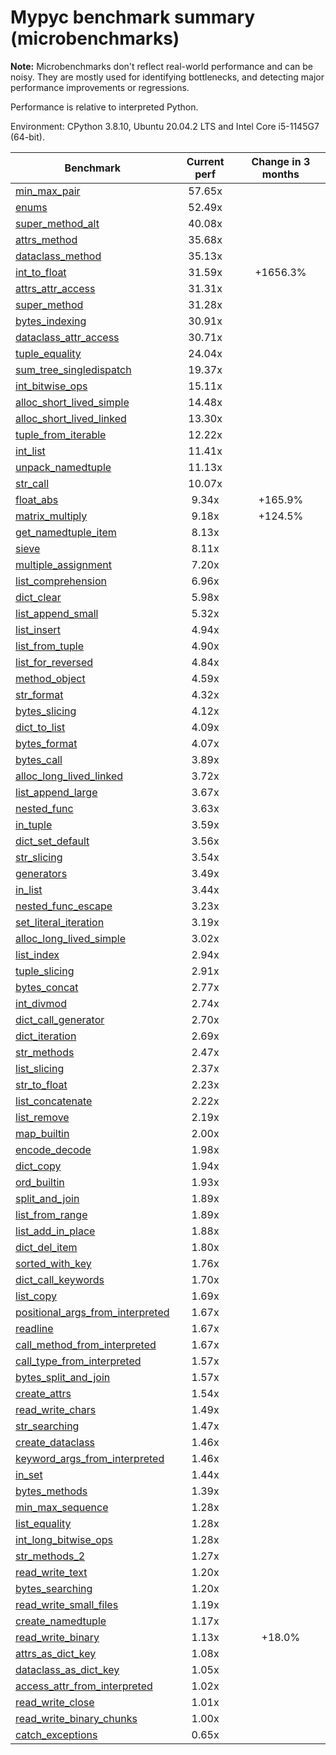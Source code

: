 # Mypyc benchmark summary (microbenchmarks)

**Note:** Microbenchmarks don't reflect real-world performance and can be noisy.
           They are mostly used for identifying bottlenecks, and detecting major performance
           improvements or regressions.

Performance is relative to interpreted Python.

Environment: CPython 3.8.10, Ubuntu 20.04.2 LTS and Intel Core i5-1145G7 (64-bit).

| Benchmark | Current perf | Change in 3 months |
| --- | :---: | :---: |
| [min_max_pair](benchmarks/min_max_pair.md) | 57.65x |  |
| [enums](benchmarks/enums.md) | 52.49x |  |
| [super_method_alt](benchmarks/super_method_alt.md) | 40.08x |  |
| [attrs_method](benchmarks/attrs_method.md) | 35.68x |  |
| [dataclass_method](benchmarks/dataclass_method.md) | 35.13x |  |
| [int_to_float](benchmarks/int_to_float.md) | 31.59x | +1656.3% |
| [attrs_attr_access](benchmarks/attrs_attr_access.md) | 31.31x |  |
| [super_method](benchmarks/super_method.md) | 31.28x |  |
| [bytes_indexing](benchmarks/bytes_indexing.md) | 30.91x |  |
| [dataclass_attr_access](benchmarks/dataclass_attr_access.md) | 30.71x |  |
| [tuple_equality](benchmarks/tuple_equality.md) | 24.04x |  |
| [sum_tree_singledispatch](benchmarks/sum_tree_singledispatch.md) | 19.37x |  |
| [int_bitwise_ops](benchmarks/int_bitwise_ops.md) | 15.11x |  |
| [alloc_short_lived_simple](benchmarks/alloc_short_lived_simple.md) | 14.48x |  |
| [alloc_short_lived_linked](benchmarks/alloc_short_lived_linked.md) | 13.30x |  |
| [tuple_from_iterable](benchmarks/tuple_from_iterable.md) | 12.22x |  |
| [int_list](benchmarks/int_list.md) | 11.41x |  |
| [unpack_namedtuple](benchmarks/unpack_namedtuple.md) | 11.13x |  |
| [str_call](benchmarks/str_call.md) | 10.07x |  |
| [float_abs](benchmarks/float_abs.md) | 9.34x | +165.9% |
| [matrix_multiply](benchmarks/matrix_multiply.md) | 9.18x | +124.5% |
| [get_namedtuple_item](benchmarks/get_namedtuple_item.md) | 8.13x |  |
| [sieve](benchmarks/sieve.md) | 8.11x |  |
| [multiple_assignment](benchmarks/multiple_assignment.md) | 7.20x |  |
| [list_comprehension](benchmarks/list_comprehension.md) | 6.96x |  |
| [dict_clear](benchmarks/dict_clear.md) | 5.98x |  |
| [list_append_small](benchmarks/list_append_small.md) | 5.32x |  |
| [list_insert](benchmarks/list_insert.md) | 4.94x |  |
| [list_from_tuple](benchmarks/list_from_tuple.md) | 4.90x |  |
| [list_for_reversed](benchmarks/list_for_reversed.md) | 4.84x |  |
| [method_object](benchmarks/method_object.md) | 4.59x |  |
| [str_format](benchmarks/str_format.md) | 4.32x |  |
| [bytes_slicing](benchmarks/bytes_slicing.md) | 4.12x |  |
| [dict_to_list](benchmarks/dict_to_list.md) | 4.09x |  |
| [bytes_format](benchmarks/bytes_format.md) | 4.07x |  |
| [bytes_call](benchmarks/bytes_call.md) | 3.89x |  |
| [alloc_long_lived_linked](benchmarks/alloc_long_lived_linked.md) | 3.72x |  |
| [list_append_large](benchmarks/list_append_large.md) | 3.67x |  |
| [nested_func](benchmarks/nested_func.md) | 3.63x |  |
| [in_tuple](benchmarks/in_tuple.md) | 3.59x |  |
| [dict_set_default](benchmarks/dict_set_default.md) | 3.56x |  |
| [str_slicing](benchmarks/str_slicing.md) | 3.54x |  |
| [generators](benchmarks/generators.md) | 3.49x |  |
| [in_list](benchmarks/in_list.md) | 3.44x |  |
| [nested_func_escape](benchmarks/nested_func_escape.md) | 3.23x |  |
| [set_literal_iteration](benchmarks/set_literal_iteration.md) | 3.19x |  |
| [alloc_long_lived_simple](benchmarks/alloc_long_lived_simple.md) | 3.02x |  |
| [list_index](benchmarks/list_index.md) | 2.94x |  |
| [tuple_slicing](benchmarks/tuple_slicing.md) | 2.91x |  |
| [bytes_concat](benchmarks/bytes_concat.md) | 2.77x |  |
| [int_divmod](benchmarks/int_divmod.md) | 2.74x |  |
| [dict_call_generator](benchmarks/dict_call_generator.md) | 2.70x |  |
| [dict_iteration](benchmarks/dict_iteration.md) | 2.69x |  |
| [str_methods](benchmarks/str_methods.md) | 2.47x |  |
| [list_slicing](benchmarks/list_slicing.md) | 2.37x |  |
| [str_to_float](benchmarks/str_to_float.md) | 2.23x |  |
| [list_concatenate](benchmarks/list_concatenate.md) | 2.22x |  |
| [list_remove](benchmarks/list_remove.md) | 2.19x |  |
| [map_builtin](benchmarks/map_builtin.md) | 2.00x |  |
| [encode_decode](benchmarks/encode_decode.md) | 1.98x |  |
| [dict_copy](benchmarks/dict_copy.md) | 1.94x |  |
| [ord_builtin](benchmarks/ord_builtin.md) | 1.93x |  |
| [split_and_join](benchmarks/split_and_join.md) | 1.89x |  |
| [list_from_range](benchmarks/list_from_range.md) | 1.89x |  |
| [list_add_in_place](benchmarks/list_add_in_place.md) | 1.88x |  |
| [dict_del_item](benchmarks/dict_del_item.md) | 1.80x |  |
| [sorted_with_key](benchmarks/sorted_with_key.md) | 1.76x |  |
| [dict_call_keywords](benchmarks/dict_call_keywords.md) | 1.70x |  |
| [list_copy](benchmarks/list_copy.md) | 1.69x |  |
| [positional_args_from_interpreted](benchmarks/positional_args_from_interpreted.md) | 1.67x |  |
| [readline](benchmarks/readline.md) | 1.67x |  |
| [call_method_from_interpreted](benchmarks/call_method_from_interpreted.md) | 1.67x |  |
| [call_type_from_interpreted](benchmarks/call_type_from_interpreted.md) | 1.57x |  |
| [bytes_split_and_join](benchmarks/bytes_split_and_join.md) | 1.57x |  |
| [create_attrs](benchmarks/create_attrs.md) | 1.54x |  |
| [read_write_chars](benchmarks/read_write_chars.md) | 1.49x |  |
| [str_searching](benchmarks/str_searching.md) | 1.47x |  |
| [create_dataclass](benchmarks/create_dataclass.md) | 1.46x |  |
| [keyword_args_from_interpreted](benchmarks/keyword_args_from_interpreted.md) | 1.46x |  |
| [in_set](benchmarks/in_set.md) | 1.44x |  |
| [bytes_methods](benchmarks/bytes_methods.md) | 1.39x |  |
| [min_max_sequence](benchmarks/min_max_sequence.md) | 1.28x |  |
| [list_equality](benchmarks/list_equality.md) | 1.28x |  |
| [int_long_bitwise_ops](benchmarks/int_long_bitwise_ops.md) | 1.28x |  |
| [str_methods_2](benchmarks/str_methods_2.md) | 1.27x |  |
| [read_write_text](benchmarks/read_write_text.md) | 1.20x |  |
| [bytes_searching](benchmarks/bytes_searching.md) | 1.20x |  |
| [read_write_small_files](benchmarks/read_write_small_files.md) | 1.19x |  |
| [create_namedtuple](benchmarks/create_namedtuple.md) | 1.17x |  |
| [read_write_binary](benchmarks/read_write_binary.md) | 1.13x | +18.0% |
| [attrs_as_dict_key](benchmarks/attrs_as_dict_key.md) | 1.08x |  |
| [dataclass_as_dict_key](benchmarks/dataclass_as_dict_key.md) | 1.05x |  |
| [access_attr_from_interpreted](benchmarks/access_attr_from_interpreted.md) | 1.02x |  |
| [read_write_close](benchmarks/read_write_close.md) | 1.01x |  |
| [read_write_binary_chunks](benchmarks/read_write_binary_chunks.md) | 1.00x |  |
| [catch_exceptions](benchmarks/catch_exceptions.md) | 0.65x |  |
